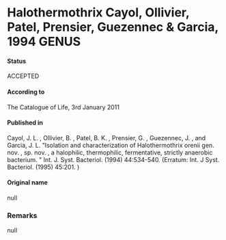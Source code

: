 # Halothermothrix Cayol, Ollivier, Patel, Prensier, Guezennec & Garcia, 1994 GENUS

#### Status
ACCEPTED

#### According to
The Catalogue of Life, 3rd January 2011

#### Published in
Cayol, J. L. , Ollivier, B. , Patel, B. K. , Prensier, G. , Guezennec, J. , and Garcia, J. L. "Isolation and characterization of Halothermothrix orenii gen. nov. , sp. nov. , a halophilic, thermophilic, fermentative, strictly anaerobic bacterium. " Int. J. Syst. Bacteriol. (1994) 44:534-540. (Erratum: Int. J Syst. Bacteriol. (1995) 45:201. )

#### Original name
null

### Remarks
null